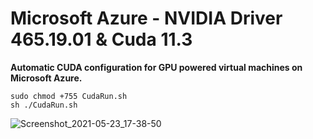 # Microsoft Azure - NVIDIA Driver 465.19.01 & Cuda 11.3

**Automatic CUDA configuration for GPU powered virtual machines on Microsoft Azure.**

```console
sudo chmod +755 CudaRun.sh
sh ./CudaRun.sh
```

![Screenshot_2021-05-23_17-38-50](https://user-images.githubusercontent.com/54184905/119265224-9321ab80-bbee-11eb-8cfd-cc800af28844.png)

